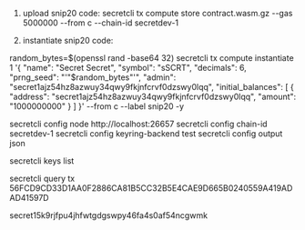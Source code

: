1. upload snip20 code:
   secretcli tx compute store contract.wasm.gz --gas 5000000 --from c --chain-id secretdev-1

2. instantiate snip20 code:

random_bytes=$(openssl rand -base64 32)
secretcli tx compute instantiate 1 '{
  "name": "Secret Secret",
  "symbol": "sSCRT",
  "decimals": 6,
  "prng_seed": "'"$random_bytes"'",
"admin": "secret1ajz54hz8azwuy34qwy9fkjnfcrvf0dzswy0lqq",
"initial_balances": [
{
"address": "secret1ajz54hz8azwuy34qwy9fkjnfcrvf0dzswy0lqq",
"amount": "1000000000"
}
]
}' --from c --label snip20 -y

secretcli config node http://localhost:26657
secretcli config chain-id secretdev-1
secretcli config keyring-backend test
secretcli config output json

secretcli keys list

secretcli query tx 56FCD9CD33D1AA0F2886CA81B5CC32B5E4CAE9D665B0240559A419ADAD41597D

secret15k9rjfpu4jhfwtgdgswpy46fa4s0af54ncgwmk
